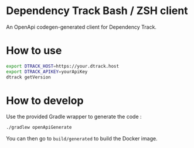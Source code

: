 Dependency Track Bash / ZSH client
==================================

An OpenApi codegen-generated client for Dependency Track.

# How to use

```bash
export DTRACK_HOST=https://your.dtrack.host
export DTRACK_APIKEY=yourApiKey
dtrack getVersion
```

# How to develop

Use the provided Gradle wrapper to generate the code :


```bash
./gradlew openApiGenerate
```

You can then go to ``build/generated`` to build the Docker image.

